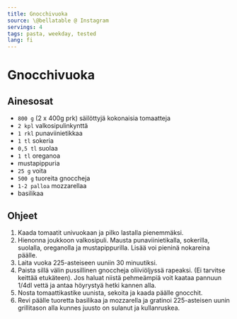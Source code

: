 ```yaml
---
title: Gnocchivuoka
source: \@bellatable @ Instagram
servings: 4
tags: pasta, weekday, tested
lang: fi
---
```


# Gnocchivuoka

## Ainesosat

- `800 g` (2 x 400g prk) säilöttyjä kokonaisia tomaatteja
- `2 kpl` valkosipulinkynttä
- `1 rkl` punaviinietikkaa
- `1 tl` sokeria
- `0,5 tl` suolaa
- `1 tl` oreganoa
- mustapippuria
- `25 g` voita
- `500 g` tuoreita gnoccheja
- `1-2 palloa` mozzarellaa
- basilikaa

## Ohjeet

1. Kaada tomaatit univuokaan ja pilko lastalla pienemmäksi.
1. Hienonna joukkoon valkosipuli. Mausta punaviinietikalla, sokerilla, suolalla, oreganolla ja mustapippurilla. Lisää voi pieninä nokareina päälle.
1. Laita vuoka 225-asteiseen uuniin 30 minuutiksi.
1. Paista sillä välin pussillinen gnoccheja oliiviöljyssä rapeaksi. (Ei tarvitse keittää etukäteen). Jos haluat niistä pehmeämpiä voit kaataa pannuun 1/4dl vettä ja antaa höyrystyä hetki kannen alla.
1. Nosta tomaattikastike uunista, sekoita ja kaada päälle gnocchit.
1. Revi päälle tuoretta basilikaa ja mozzarella ja gratinoi 225-asteisen uunin grillitason alla kunnes juusto on sulanut ja kullanruskea.
